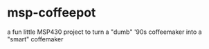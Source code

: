 msp-coffeepot
=============

a fun little MSP430 project to turn a "dumb" '90s coffeemaker into a "smart" coffemaker
